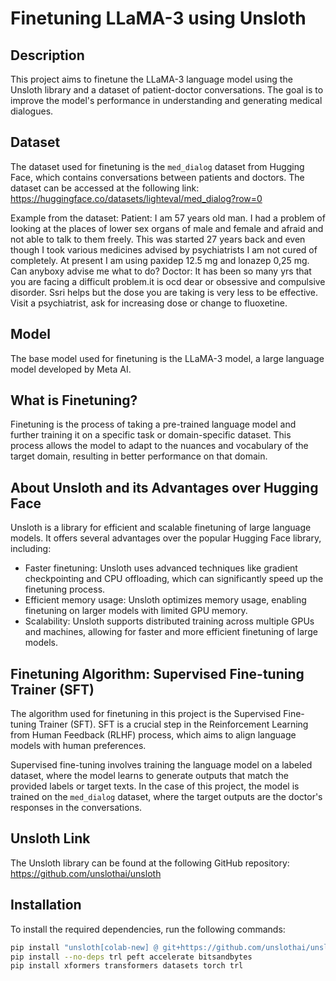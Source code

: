 
# Finetuning LLaMA-3 using Unsloth

## Description
This project aims to finetune the LLaMA-3 language model using the Unsloth library and a dataset of patient-doctor conversations. The goal is to improve the model's performance in understanding and generating medical dialogues.

## Dataset
The dataset used for finetuning is the `med_dialog` dataset from Hugging Face, which contains conversations between patients and doctors. The dataset can be accessed at the following link: https://huggingface.co/datasets/lighteval/med_dialog?row=0

Example from the dataset:
Patient: I am 57 years old man. I had a problem of looking at the places of lower sex organs of male and female and afraid and not able to talk to them freely. This was started 27 years back and even though I took various medicines advised by psychiatrists I am not cured of completely. At present I am using paxidep 12.5 mg and lonazep 0,25 mg. Can anyboxy advise me what to do?
Doctor: It has been so many yrs that you are facing a difficult problem.it is ocd dear or obsessive and compulsive disorder. Ssri helps but the dose you are taking is very less to be effective. Visit a psychiatrist, ask for increasing dose or change to fluoxetine.
## Model
The base model used for finetuning is the LLaMA-3 model, a large language model developed by Meta AI.

## What is Finetuning?
Finetuning is the process of taking a pre-trained language model and further training it on a specific task or domain-specific dataset. This process allows the model to adapt to the nuances and vocabulary of the target domain, resulting in better performance on that domain.

## About Unsloth and its Advantages over Hugging Face
Unsloth is a library for efficient and scalable finetuning of large language models. It offers several advantages over the popular Hugging Face library, including:

- Faster finetuning: Unsloth uses advanced techniques like gradient checkpointing and CPU offloading, which can significantly speed up the finetuning process.
- Efficient memory usage: Unsloth optimizes memory usage, enabling finetuning on larger models with limited GPU memory.
- Scalability: Unsloth supports distributed training across multiple GPUs and machines, allowing for faster and more efficient finetuning of large models.

## Finetuning Algorithm: Supervised Fine-tuning Trainer (SFT)
The algorithm used for finetuning in this project is the Supervised Fine-tuning Trainer (SFT). SFT is a crucial step in the Reinforcement Learning from Human Feedback (RLHF) process, which aims to align language models with human preferences.

Supervised fine-tuning involves training the language model on a labeled dataset, where the model learns to generate outputs that match the provided labels or target texts. In the case of this project, the model is trained on the `med_dialog` dataset, where the target outputs are the doctor's responses in the conversations.

## Unsloth Link
The Unsloth library can be found at the following GitHub repository: https://github.com/unslothai/unsloth

## Installation
To install the required dependencies, run the following commands:

```bash
pip install "unsloth[colab-new] @ git+https://github.com/unslothai/unsloth.git"
pip install --no-deps trl peft accelerate bitsandbytes
pip install xformers transformers datasets torch trl
